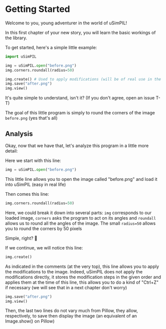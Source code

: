# Getting Started

Welcome to you, young adventurer in the world of uSimPIL!

In this first chapter of your new story, you will learn the basic workings of the library.

To get started, here's a simple little example:

```py
import uSimPIL

img = uSimPIL.open("before.png")
img.corners.roundall(radius=50)

img.create() # Used to apply modifications (will be of real use in the future)
img.save("after.png")
img.view()
```

It's quite simple to understand, isn't it? (If you don't agree, open an issue T-T)

The goal of this little program is simply to round the corners of the image `before.png` (yes that's all)

## Analysis

Okay, now that we have that, let's analyze this program in a little more detail:

Here we start with this line:

```py
img = uSimPIL.open("before.png")
```

This little line allows you to open the image called "before.png" and load it into uSimPIL (easy in real life)

Then comes this line:

```py
img.corners.roundall(radius=50)
```

Here, we could break it down into several parts: `img` corresponds to our loaded image, `corners` asks the program to act on its angles and `roundall` allows us to round all the angles of the image. The small `radius=50` allows you to round the corners by 50 pixels

Simple, right? 👀

If we continue, we will notice this line:

```py
img.create()
```

As indicated in the comments (at the very top), this line allows you to apply the modifications to the image. Indeed, uSimPIL does not apply the modifications directly, it stores the modification steps in the given order and applies them at the time of this line, this allows you to do a kind of "Ctrl+Z" if necessary (we will see that in a next chapter don't worry)

```py
img.save("after.png")
img.view()
```

Then, the last two lines do not vary much from Pillow, they allow, respectively, to save then display the image (an equivalent of an Image.show() on Pillow)
